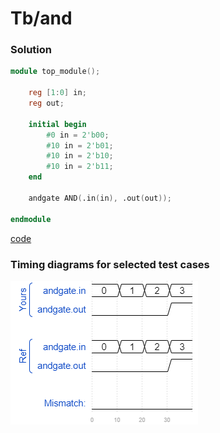 # Tb/and
### Solution
```Verilog
module top_module();
    
    reg [1:0] in;
    reg out;
    
    initial begin
        #0 in = 2'b00; 
        #10 in = 2'b01;
        #10 in = 2'b10;
        #10 in = 2'b11;
    end
    
    andgate AND(.in(in), .out(out));

endmodule
```
[code](./176.v)

### Timing diagrams for selected test cases
![result](./result.png)